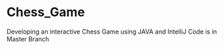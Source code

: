 # Chess_Game
Developing an interactive Chess Game using JAVA and IntelliJ
Code is in Master Branch

